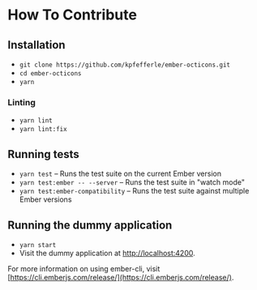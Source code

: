 # How To Contribute

## Installation

* `git clone https://github.com/kpfefferle/ember-octicons.git`
* `cd ember-octicons`
* `yarn`

### Linting

* `yarn lint`
* `yarn lint:fix`

## Running tests

* `yarn test` – Runs the test suite on the current Ember version
* `yarn test:ember -- --server` – Runs the test suite in "watch mode"
* `yarn test:ember-compatibility` – Runs the test suite against multiple Ember versions

## Running the dummy application

* `yarn start`
* Visit the dummy application at [http://localhost:4200](http://localhost:4200).

For more information on using ember-cli, visit [https://cli.emberjs.com/release/](https://cli.emberjs.com/release/).
